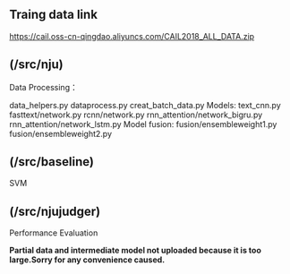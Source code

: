 ## Traing data link

https://cail.oss-cn-qingdao.aliyuncs.com/CAIL2018_ALL_DATA.zip

## (/src/nju)

Data Processing：

data_helpers.py  dataprocess.py creat_batch_data.py
Models:
text_cnn.py fasttext/network.py rcnn/network.py rnn_attention/network_bigru.py  rnn_attention/network_lstm.py
Model fusion:
fusion/ensembleweight1.py fusion/ensembleweight2.py 

## (/src/baseline)

SVM

## (/src/njujudger)

Performance Evaluation



**Partial data and intermediate model not uploaded because it is too large.Sorry for any convenience caused.**